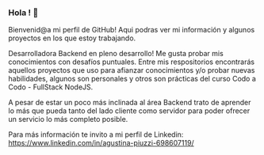 ### Hola ! 👋

Bienvenid@a mi perfil de GitHub! Aqui podras ver mi información y algunos proyectos en los que estoy trabajando. 

Desarrolladora Backend en pleno desarrollo! Me gusta probar mis conocimientos con desafíos puntuales. Entre mis respositorios encontrarás aquellos proyectos que uso para afianzar conocimientos y/o probar nuevas habilidades, algunos son personales y otros son prácticas del curso Codo a Codo - FullStack NodeJS.

A pesar de estar un poco más inclinada al área Backend trato de aprender lo más que pueda tanto del lado cliente como servidor para poder ofrecer un servicio lo más completo posible. 

Para más información te invito a mi perfil de Linkedin: https://www.linkedin.com/in/agustina-piuzzi-698607119/



<!--
**AgusBelP/AgusBelP** is a ✨ _special_ ✨ repository because its `README.md` (this file) appears on your GitHub profile.

Here are some ideas to get you started:

- 🔭 I’m currently working on ...
- 🌱 I’m currently learning ...
- 👯 I’m looking to collaborate on ...
- 🤔 I’m looking for help with ...
- 💬 Ask me about ...
- 📫 How to reach me: ...
- 😄 Pronouns: ...
- ⚡ Fun fact: ...
-->
